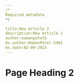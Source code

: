 ```yaml
---
/*
Required metadata
*/

title:New Article 2
description:New Article 2
author:namanpatel6
ms.author:NamanPatel-5461
ms.date:02-09-2023
---
```


# Page Heading 2



